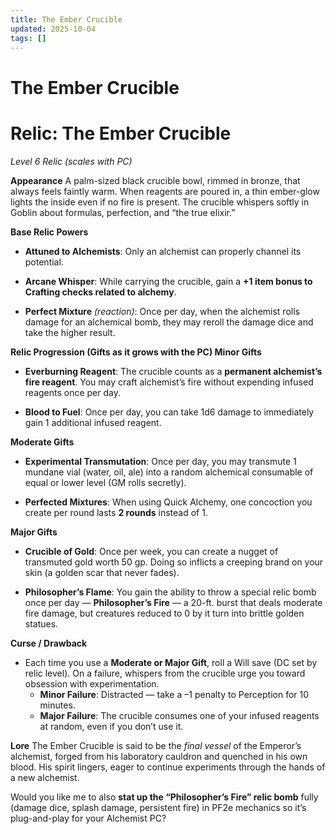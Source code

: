 ```yaml
---
title: The Ember Crucible
updated: 2025-10-04
tags: []
---
```


# The Ember Crucible

#

# **Relic: The Ember Crucible**

*Level 6 Relic (scales with PC)*

**Appearance**
A palm-sized black crucible bowl, rimmed in bronze, that always feels faintly warm. When reagents are poured in, a thin ember-glow lights the inside even if no fire is present. The crucible whispers softly in Goblin about formulas, perfection, and “the true elixir.”

**Base Relic Powers**

* **Attuned to Alchemists**: Only an alchemist can properly channel its potential.

* **Arcane Whisper**: While carrying the crucible, gain a **+1 item bonus to Crafting checks related to alchemy**.

* **Perfect Mixture** *(reaction)*: Once per day, when the alchemist rolls damage for an alchemical bomb, they may reroll the damage dice and take the higher result.

**Relic Progression (Gifts as it grows with the PC)
Minor Gifts**

* **Everburning Reagent**: The crucible counts as a **permanent alchemist’s fire reagent**. You may craft alchemist’s fire without expending infused reagents once per day.

* **Blood to Fuel**: Once per day, you can take 1d6 damage to immediately gain 1 additional infused reagent.

**Moderate Gifts**

* **Experimental Transmutation**: Once per day, you may transmute 1 mundane vial (water, oil, ale) into a random alchemical consumable of equal or lower level (GM rolls secretly).

* **Perfected Mixtures**: When using Quick Alchemy, one concoction you create per round lasts **2 rounds** instead of 1.

**Major Gifts**

* **Crucible of Gold**: Once per week, you can create a nugget of transmuted gold worth 50 gp. Doing so inflicts a creeping brand on your skin (a golden scar that never fades).

* **Philosopher’s Flame**: You gain the ability to throw a special relic bomb once per day — **Philosopher’s Fire** — a 20-ft. burst that deals moderate fire damage, but creatures reduced to 0 by it turn into brittle golden statues.

**Curse / Drawback**

* Each time you use a **Moderate or Major Gift**, roll a Will save (DC set by relic level). On a failure, whispers from the crucible urge you toward obsession with experimentation.
    * **Minor Failure**: Distracted — take a –1 penalty to Perception for 10 minutes.
    * **Major Failure**: The crucible consumes one of your infused reagents at random, even if you don’t use it.

**Lore**
The Ember Crucible is said to be the *final vessel* of the Emperor’s alchemist, forged from his laboratory cauldron and quenched in his own blood. His spirit lingers, eager to continue experiments through the hands of a new alchemist.

Would you like me to also **stat up the “Philosopher’s Fire” relic bomb** fully (damage dice, splash damage, persistent fire) in PF2e mechanics so it’s plug-and-play for your Alchemist PC?
